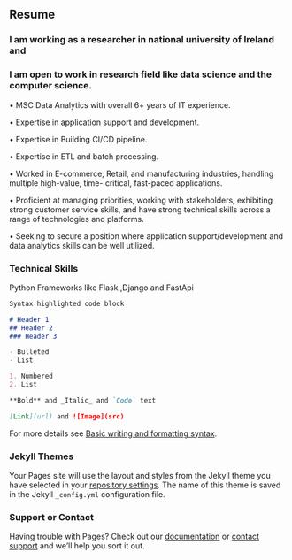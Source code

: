 ## Resume
### I am working as a researcher in national university of Ireland and 
### I am open to work in research field like data science and the computer science.

• MSC Data Analytics with overall 6+ years of IT experience.

• Expertise in application support and development.

• Expertise in Building CI/CD pipeline.

• Expertise in ETL and batch processing.

• Worked in E-commerce, Retail, and manufacturing industries, handling multiple high-value, time- 
 critical, fast-paced applications.
 
• Proficient at managing priorities, working with stakeholders, exhibiting strong customer service 
 skills, and have strong technical skills across a range of technologies and platforms.
 
• Seeking to secure a position where application support/development and data analytics skills can 
 be well utilized.


### Technical Skills

Python Frameworks like Flask ,Django and FastApi

```markdown
Syntax highlighted code block

# Header 1
## Header 2
### Header 3

- Bulleted
- List

1. Numbered
2. List

**Bold** and _Italic_ and `Code` text

[Link](url) and ![Image](src)
```

For more details see [Basic writing and formatting syntax](https://docs.github.com/en/github/writing-on-github/getting-started-with-writing-and-formatting-on-github/basic-writing-and-formatting-syntax).

### Jekyll Themes

Your Pages site will use the layout and styles from the Jekyll theme you have selected in your [repository settings](https://github.com/Renups8048/renuka-prasad-s.github.io/settings/pages). The name of this theme is saved in the Jekyll `_config.yml` configuration file.

### Support or Contact

Having trouble with Pages? Check out our [documentation](https://docs.github.com/categories/github-pages-basics/) or [contact support](https://support.github.com/contact) and we’ll help you sort it out.
